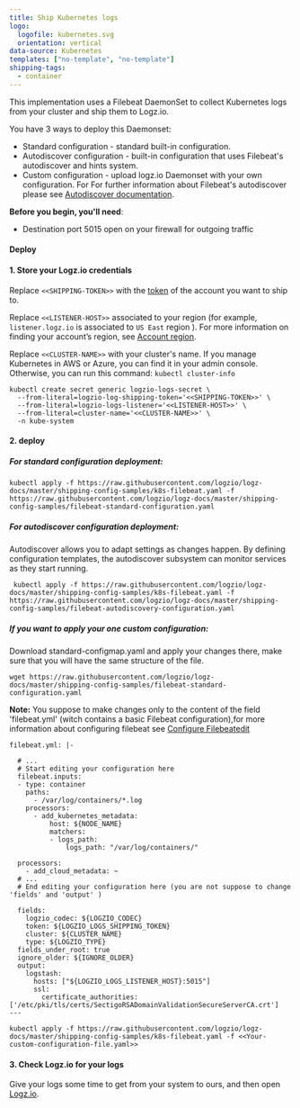 ```yaml
---
title: Ship Kubernetes logs
logo:
  logofile: kubernetes.svg
  orientation: vertical
data-source: Kubernetes
templates: ["no-template", "no-template"]
shipping-tags:
  - container
---
```

<!-- tabContainer:start -->
<div class="branching-container">

<!-- tab:start -->
This implementation uses a Filebeat DaemonSet to collect Kubernetes logs from your cluster and ship them to Logz.io.

You have 3 ways to deploy this Daemonset:
* Standard configuration - standard built-in configuration.
* Autodiscover configuration - built-in configuration that uses Filebeat's autodiscover and hints system.
* Custom configuration - upload logz.io Daemonset with your own configuration.
For For further information about Filebeat's autodiscover please see [Autodiscover documentation](https://www.elastic.co/guide/en/beats/filebeat/current/configuration-autodiscover.html).

<div id="standard-config">

**Before you begin, you'll need**:

* Destination port 5015 open on your firewall for outgoing traffic

#### Deploy


#### 1. Store your Logz.io credentials

Replace `<<SHIPPING-TOKEN>>` with the [token](https://app.logz.io/#/dashboard/settings/general) of the account you want to ship to.

Replace `<<LISTENER-HOST>>` associated to your region (for example, `listener.logz.io` is associated to `US East` region  ). For more information on finding your account’s region, see [Account region](https://docs.logz.io/user-guide/accounts/account-region.html).

Replace `<<CLUSTER-NAME>>` with your cluster's name. If you manage Kubernetes in AWS or Azure,
you can find it in your admin console. Otherwise, you can run this command: `kubectl cluster-info`

```shell
kubectl create secret generic logzio-logs-secret \
  --from-literal=logzio-log-shipping-token='<<SHIPPING-TOKEN>>' \
  --from-literal=logzio-logs-listener='<<LISTENER-HOST>>' \
  --from-literal=cluster-name='<<CLUSTER-NAME>>' \
  -n kube-system
```

#### 2. deploy

##### For standard configuration deployment:
```shell
kubectl apply -f https://raw.githubusercontent.com/logzio/logz-docs/master/shipping-config-samples/k8s-filebeat.yaml -f https://raw.githubusercontent.com/logzio/logz-docs/master/shipping-config-samples/filebeat-standard-configuration.yaml
```

##### For autodiscover configuration deployment:
Autodiscover allows you to adapt settings as changes happen. By defining configuration templates, the autodiscover subsystem can monitor services as they start running.
```shell
 kubectl apply -f https://raw.githubusercontent.com/logzio/logz-docs/master/shipping-config-samples/k8s-filebeat.yaml -f https://raw.githubusercontent.com/logzio/logz-docs/master/shipping-config-samples/filebeat-autodiscovery-configuration.yaml
```

##### If you want to apply  your one custom configuration:
Download standard-configmap.yaml and apply your changes there, make sure that you will have the same structure of the file.

```shell
wget https://raw.githubusercontent.com/logzio/logz-docs/master/shipping-config-samples/filebeat-standard-configuration.yaml
```

**Note:** You suppose to make changes only to the content of the field 'filebeat.yml' (witch contains a basic Filebeat configuration),for more information about configuring filebeat see [Configure Filebeatedit](https://www.elastic.co/guide/en/beats/filebeat/current/configuring-howto-filebeat.html)
```
filebeat.yml: |-
  
  # ...
  # Start editing your configuration here 
  filebeat.inputs:
  - type: container
    paths:
      - /var/log/containers/*.log
    processors:
      - add_kubernetes_metadata:
          host: ${NODE_NAME}
          matchers:
          - logs_path:
              logs_path: "/var/log/containers/"

  processors:
    - add_cloud_metadata: ~
  # ...
  # End editing your configuration here (you are not suppose to change 'fields' and 'output' )

  fields:
    logzio_codec: ${LOGZIO_CODEC}
    token: ${LOGZIO_LOGS_SHIPPING_TOKEN}
    cluster: ${CLUSTER_NAME}
    type: ${LOGZIO_TYPE}
  fields_under_root: true
  ignore_older: ${IGNORE_OLDER}
  output:
    logstash:
      hosts: ["${LOGZIO_LOGS_LISTENER_HOST}:5015"]
      ssl:
        certificate_authorities: ['/etc/pki/tls/certs/SectigoRSADomainValidationSecureServerCA.crt']
---
```

```shell
kubectl apply -f https://raw.githubusercontent.com/logzio/logz-docs/master/shipping-config-samples/k8s-filebeat.yaml -f <<Your-custom-configuration-file.yaml>>
```

#### 3. Check Logz.io for your logs
Give your logs some time to get from your system to ours, and then open [Logz.io](https://app.logz.io/).


</div>
<!-- tab:end -->

</div>
<!-- tabContainer:end -->
